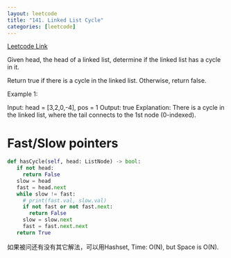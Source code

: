 ```yaml
---
layout: leetcode
title: "141. Linked List Cycle"
categories: [leetcode]
---
```


[Leetcode Link](https://leetcode.com/problems/linked-list-cycle/)

Given head, the head of a linked list, determine if the linked list has a cycle in it.

Return true if there is a cycle in the linked list. Otherwise, return false.

Example 1:

Input: head = [3,2,0,-4], pos = 1
Output: true
Explanation: There is a cycle in the linked list, where the tail connects to the 1st node (0-indexed).

# Fast/Slow pointers

```python
def hasCycle(self, head: ListNode) -> bool:
   if not head:
     return False
   slow = head
   fast = head.next
   while slow != fast:
     # print(fast.val, slow.val)
     if not fast or not fast.next:
       return False
     slow = slow.next
     fast = fast.next.next
   return True
```

如果被问还有没有其它解法，可以用Hashset, Time: O(N), but Space is O(N). 